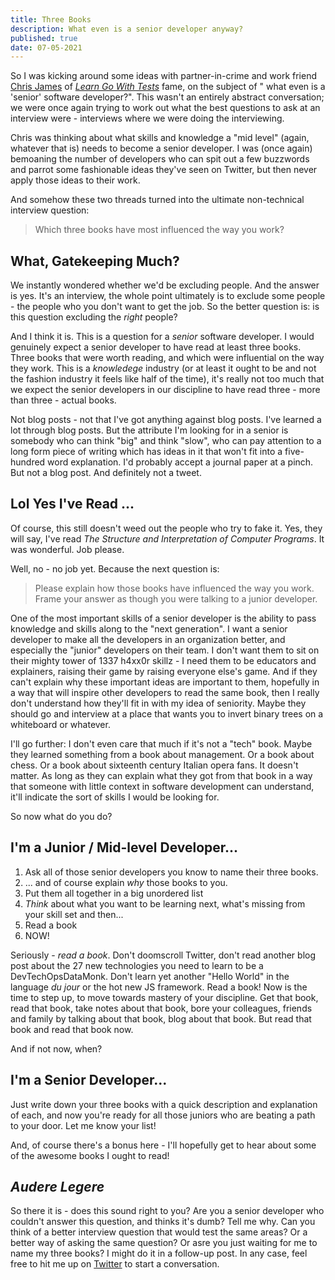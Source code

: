 ```yaml
---
title: Three Books
description: What even is a senior developer anyway?
published: true 
date: 07-05-2021
---
```


So I was kicking around some ideas with partner-in-crime and work friend
[Chris James](https://quii.dev) of [_Learn Go With
Tests_](https://quii.gitbook.io/learn-go-with-tests/) fame, on the subject of "
what even is a 'senior' software developer?". This wasn't an entirely abstract
conversation; we were once again trying to work out what the best questions to
ask at an interview were - interviews where we were doing the interviewing.

Chris was thinking about what skills and knowledge a "mid level" (again,
whatever that is) needs to become a senior developer. I was (once again)
bemoaning the number of developers who can spit out a few buzzwords and parrot
some fashionable ideas they've seen on Twitter, but then never apply those ideas
to their work.

And somehow these two threads turned into the ultimate non-technical interview
question:

> Which three books have most influenced the way you work?

## What, Gatekeeping Much?

We instantly wondered whether we'd be excluding people. And the answer is yes.
It's an interview, the whole point ultimately is to exclude some people - the
people who you don't want to get the job. So the better question is: is this
question excluding the _right_ people?

And I think it is. This is a question for a _senior_ software developer. I would
genuinely expect a senior developer to have read at least three books. Three
books that were worth reading, and which were influential on the way they work.
This is a _knowledege_ industry (or at least it ought to be and not the fashion
industry it feels like half of the time), it's really not too much that we
expect the senior developers in our discipline to have read three - more than
three - actual books.

Not blog posts - not that I've got anything against blog posts. I've learned a
lot through blog posts. But the attribute I'm looking for in a senior is
somebody who can think "big" and think "slow", who can pay attention to a long
form piece of writing which has ideas in it that won't fit into a five-hundred
word explanation. I'd probably accept a journal paper at a pinch. But not a blog
post. And definitely not a tweet.

## Lol Yes I've Read ...

Of course, this still doesn't weed out the people who try to fake it. Yes, they
will say, I've read _The Structure and Interpretation of Computer Programs_. It
was wonderful. Job please.

Well, no - no job yet. Because the next question is:

> Please explain how those books have influenced the way you work. Frame
> your answer as though you were talking to a junior developer.

One of the most important skills of a senior developer is the ability to pass
knowledge and skills along to the "next generation". I want a senior developer
to make all the developers in an organization better, and especially the
"junior" developers on their team. I don't want them to sit on their mighty
tower of 1337 h4xx0r skillz - I need them to be educators and explainers,
raising their game by raising everyone else's game. And if they can't explain
why these important ideas are important to them, hopefully in a way that will
inspire other developers to read the same book, then I really don't understand
how they'll fit in with my idea of seniority. Maybe they should go and interview
at a place that wants you to invert binary trees on a whiteboard or whatever.

I'll go further: I don't even care that much if it's not a "tech" book. Maybe
they learned something from a book about management. Or a book about chess. Or a
book about sixteenth century Italian opera fans. It doesn't matter. As
long as they can explain what they got from that book in a way that someone with
little context in software development can understand, it'll indicate the sort
of skills I would be looking for.

So now what do you do?

## I'm a Junior / Mid-level Developer...

1. Ask all of those senior developers you know to name their three books.
2. ... and of course explain _why_ those books to you.
3. Put them all together in a big unordered list
4. _Think_ about what you want to be learning next, what's missing from your
   skill set and then...
5. Read a book
5. NOW!

Seriously - _read a book_. Don't doomscroll Twitter, don't read another blog
post about the 27 new technologies you need to learn to be a DevTechOpsDataMonk.
Don't learn yet another "Hello World" in the language _du jour_ or the hot new
JS framework. Read a book! Now is the time to step up, to move towards mastery
of your discipline. Get that book, read that book, take notes about that book,
bore your colleagues, friends and family by talking about that book, blog about
that book. But read that book and read that book now.

And if not now, when?

## I'm a Senior Developer...

Just write down your three books with a quick description and explanation of
each, and now you're ready for all those juniors who are beating a path to your
door. Let me know your list!

And, of course there's a bonus here - I'll hopefully get to hear about some of
the awesome books I ought to read!

## _Audere Legere_

So there it is - does this sound right to you? Are you a senior developer who
couldn't answer this question, and thinks it's dumb? Tell me why. Can you think
of a better interview question that would test the same areas? Or a better way
of asking the same question? Or asre you just waiting for me to name my three
books? I might do it in a follow-up post. In any case, feel free to hit me up
on [Twitter](https://twitter.com/gypsydave5) to start a conversation.